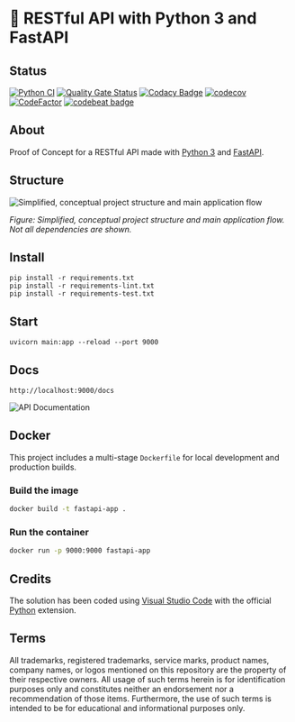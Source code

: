 # 🧪 RESTful API with Python 3 and FastAPI

## Status

[![Python CI](https://github.com/nanotaboada/python-samples-fastapi-restful/actions/workflows/python-app.yml/badge.svg)](https://github.com/nanotaboada/python-samples-fastapi-restful/actions/workflows/python-app.yml)
[![Quality Gate Status](https://sonarcloud.io/api/project_badges/measure?project=nanotaboada_python-samples-fastapi-restful&metric=alert_status)](https://sonarcloud.io/summary/new_code?id=nanotaboada_python-samples-fastapi-restful)
[![Codacy Badge](https://app.codacy.com/project/badge/Grade/8f9bab37f6f444c895a8b25d5df772fc)](https://app.codacy.com/gh/nanotaboada/python-samples-fastapi-restful/dashboard?utm_source=gh&utm_medium=referral&utm_content=&utm_campaign=Badge_grade)
[![codecov](https://codecov.io/gh/nanotaboada/python-samples-fastapi-restful/branch/master/graph/badge.svg?token=A1WNZPRQEJ)](https://codecov.io/gh/nanotaboada/python-samples-fastapi-restful)
[![CodeFactor](https://www.codefactor.io/repository/github/nanotaboada/python-samples-fastapi-restful/badge)](https://www.codefactor.io/repository/github/nanotaboada/python-samples-fastapi-restful)
[![codebeat badge](https://codebeat.co/badges/4c4f7c08-3b35-4b57-a875-bf2043efe515)](https://codebeat.co/projects/github-com-nanotaboada-python-samples-fastapi-restful-master)

## About

Proof of Concept for a RESTful API made with [Python 3](https://www.python.org/) and [FastAPI](https://fastapi.tiangolo.com/).

## Structure

![Simplified, conceptual project structure and main application flow](assets/images/structure.svg)

_Figure: Simplified, conceptual project structure and main application flow. Not all dependencies are shown._

## Install

```console
pip install -r requirements.txt
pip install -r requirements-lint.txt
pip install -r requirements-test.txt
```

## Start

```console
uvicorn main:app --reload --port 9000
```

## Docs

```console
http://localhost:9000/docs
```

![API Documentation](assets/images/swagger.png)

## Docker

This project includes a multi-stage `Dockerfile` for local development and production builds.

### Build the image

```bash
docker build -t fastapi-app .
```

### Run the container

```bash
docker run -p 9000:9000 fastapi-app
```

## Credits

The solution has been coded using [Visual Studio Code](https://code.visualstudio.com/) with the official [Python](https://marketplace.visualstudio.com/items?itemName=ms-python.python) extension.

## Terms

All trademarks, registered trademarks, service marks, product names, company names, or logos mentioned on this repository are the property of their respective owners. All usage of such terms herein is for identification purposes only and constitutes neither an endorsement nor a recommendation of those items. Furthermore, the use of such terms is intended to be for educational and informational purposes only.
